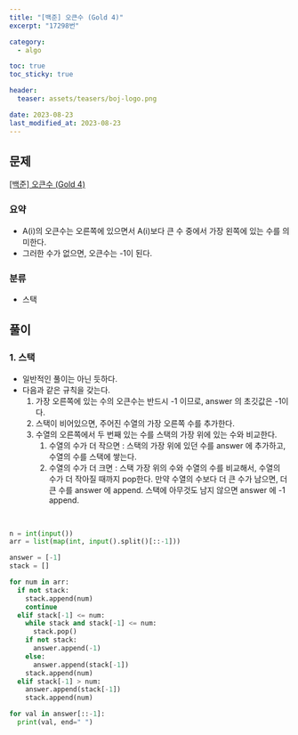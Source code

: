 ```yaml
---
title: "[백준] 오큰수 (Gold 4)"
excerpt: "17298번"

category:
  - algo

toc: true
toc_sticky: true

header:
  teaser: assets/teasers/boj-logo.png

date: 2023-08-23
last_modified_at: 2023-08-23
---
```


## 문제

[[백준] 오큰수 (Gold 4)](https://www.acmicpc.net/problem/17298)

### 요약

- A(i)의 오큰수는 오른쪽에 있으면서 A(i)보다 큰 수 중에서 가장 왼쪽에 있는 수를 의미한다.
- 그러한 수가 없으면, 오큰수는 -1이 된다.

### 분류

- 스택

## 풀이

### 1. 스택

- 일반적인 풀이는 아닌 듯하다.
- 다음과 같은 규칙을 갖는다.
  1. 가장 오른쪽에 있는 수의 오큰수는 반드시 -1 이므로, answer 의 초깃값은 -1이다.
  2. 스택이 비어있으면, 주어진 수열의 가장 오른쪽 수를 추가한다.
  3. 수열의 오른쪽에서 두 번째 있는 수를 스택의 가장 위에 있는 수와 비교한다.
     1. 수열의 수가 더 작으면 : 스택의 가장 위에 있던 수를 answer 에 추가하고, 수열의 수를 스택에 쌓는다.
     2. 수열의 수가 더 크면 : 스택 가장 위의 수와 수열의 수를 비교해서, 수열의 수가 더 작아질 때까지 pop한다. 만약 수열의 수보다 더 큰 수가 남으면, 더 큰 수를 answer 에 append. 스택에 아무것도 남지 않으면 answer 에 -1 append.

<br>

```python
n = int(input())
arr = list(map(int, input().split()[::-1]))

answer = [-1]
stack = []

for num in arr:
  if not stack:
    stack.append(num)
    continue
  elif stack[-1] <= num:
    while stack and stack[-1] <= num:
      stack.pop()
    if not stack:
      answer.append(-1)
    else:
      answer.append(stack[-1])
    stack.append(num)
  elif stack[-1] > num:
    answer.append(stack[-1])
    stack.append(num)

for val in answer[::-1]:
  print(val, end=" ")
```
